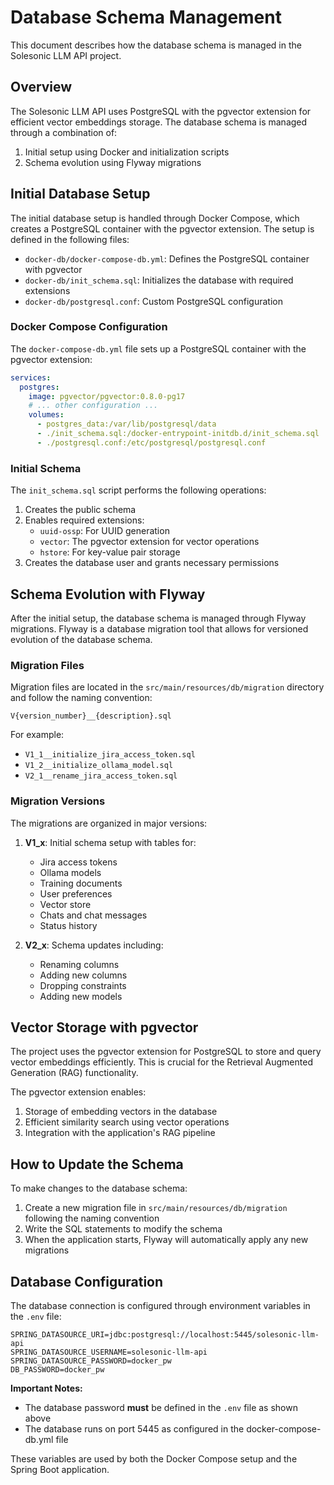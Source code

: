 # Database Schema Management

This document describes how the database schema is managed in the Solesonic LLM API project.

## Overview

The Solesonic LLM API uses PostgreSQL with the pgvector extension for efficient vector embeddings storage. The database schema is managed through a combination of:

1. Initial setup using Docker and initialization scripts
2. Schema evolution using Flyway migrations

## Initial Database Setup

The initial database setup is handled through Docker Compose, which creates a PostgreSQL container with the pgvector extension. The setup is defined in the following files:

- `docker-db/docker-compose-db.yml`: Defines the PostgreSQL container with pgvector
- `docker-db/init_schema.sql`: Initializes the database with required extensions
- `docker-db/postgresql.conf`: Custom PostgreSQL configuration

### Docker Compose Configuration

The `docker-compose-db.yml` file sets up a PostgreSQL container with the pgvector extension:

```yaml
services:
  postgres:
    image: pgvector/pgvector:0.8.0-pg17
    # ... other configuration ...
    volumes:
      - postgres_data:/var/lib/postgresql/data
      - ./init_schema.sql:/docker-entrypoint-initdb.d/init_schema.sql
      - ./postgresql.conf:/etc/postgresql/postgresql.conf
```

### Initial Schema

The `init_schema.sql` script performs the following operations:

1. Creates the public schema
2. Enables required extensions:
   - `uuid-ossp`: For UUID generation
   - `vector`: The pgvector extension for vector operations
   - `hstore`: For key-value pair storage
3. Creates the database user and grants necessary permissions

## Schema Evolution with Flyway

After the initial setup, the database schema is managed through Flyway migrations. Flyway is a database migration tool that allows for versioned evolution of the database schema.

### Migration Files

Migration files are located in the `src/main/resources/db/migration` directory and follow the naming convention:

```
V{version_number}__{description}.sql
```

For example:
- `V1_1__initialize_jira_access_token.sql`
- `V1_2__initialize_ollama_model.sql`
- `V2_1__rename_jira_access_token.sql`

### Migration Versions

The migrations are organized in major versions:

1. **V1_x**: Initial schema setup with tables for:
   - Jira access tokens
   - Ollama models
   - Training documents
   - User preferences
   - Vector store
   - Chats and chat messages
   - Status history

2. **V2_x**: Schema updates including:
   - Renaming columns
   - Adding new columns
   - Dropping constraints
   - Adding new models

## Vector Storage with pgvector

The project uses the pgvector extension for PostgreSQL to store and query vector embeddings efficiently. This is crucial for the Retrieval Augmented Generation (RAG) functionality.

The pgvector extension enables:

1. Storage of embedding vectors in the database
2. Efficient similarity search using vector operations
3. Integration with the application's RAG pipeline

## How to Update the Schema

To make changes to the database schema:

1. Create a new migration file in `src/main/resources/db/migration` following the naming convention
2. Write the SQL statements to modify the schema
3. When the application starts, Flyway will automatically apply any new migrations

## Database Configuration

The database connection is configured through environment variables in the `.env` file:

```
SPRING_DATASOURCE_URI=jdbc:postgresql://localhost:5445/solesonic-llm-api
SPRING_DATASOURCE_USERNAME=solesonic-llm-api
SPRING_DATASOURCE_PASSWORD=docker_pw
DB_PASSWORD=docker_pw
```

**Important Notes:**
- The database password **must** be defined in the `.env` file as shown above
- The database runs on port 5445 as configured in the docker-compose-db.yml file

These variables are used by both the Docker Compose setup and the Spring Boot application.